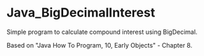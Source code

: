 Java_BigDecimalInterest
=======================

Simple program to calculate compound interest using BigDecimal.

Based on "Java How To Program, 10, Early Objects" - Chapter 8.
